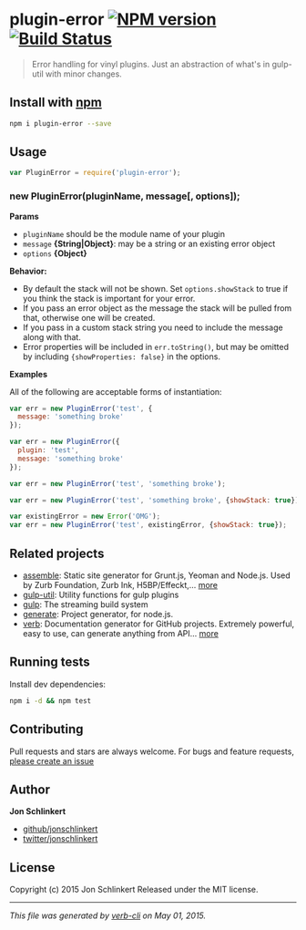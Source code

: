 # plugin-error [![NPM version](https://badge.fury.io/js/plugin-error.svg)](http://badge.fury.io/js/plugin-error)  [![Build Status](https://travis-ci.org/jonschlinkert/plugin-error.svg)](https://travis-ci.org/jonschlinkert/plugin-error)

> Error handling for vinyl plugins. Just an abstraction of what's in gulp-util with minor changes.

## Install with [npm](npmjs.org)

```bash
npm i plugin-error --save
```

## Usage

```js
var PluginError = require('plugin-error');
```

### new PluginError(pluginName, message[, options]);

**Params**

* `pluginName` should be the module name of your plugin
* `message` **{String|Object}**: may be a string or an existing error object
* `options` **{Object}**

**Behavior:**

* By default the stack will not be shown. Set `options.showStack` to true if you think the stack is important for your error.
* If you pass an error object as the message the stack will be pulled from that, otherwise one will be created.
* If you pass in a custom stack string you need to include the message along with that.
* Error properties will be included in `err.toString()`, but may be omitted by including `{showProperties: false}` in the options.

**Examples**

All of the following are acceptable forms of instantiation:

```javascript
var err = new PluginError('test', {
  message: 'something broke'
});

var err = new PluginError({
  plugin: 'test',
  message: 'something broke'
});

var err = new PluginError('test', 'something broke');

var err = new PluginError('test', 'something broke', {showStack: true});

var existingError = new Error('OMG');
var err = new PluginError('test', existingError, {showStack: true});
```

## Related projects

* [assemble](http://assemble.io): Static site generator for Grunt.js, Yeoman and Node.js. Used by Zurb Foundation, Zurb Ink, H5BP/Effeckt,… [more](http://assemble.io)
* [gulp-util](https://github.com/wearefractal/gulp-util): Utility functions for gulp plugins
* [gulp](http://gulpjs.com): The streaming build system
* [generate](https://github.com/generate/generate): Project generator, for node.js.
* [verb](https://github.com/assemble/verb): Documentation generator for GitHub projects. Extremely powerful, easy to use, can generate anything from API… [more](https://github.com/assemble/verb)

## Running tests

Install dev dependencies:

```bash
npm i -d && npm test
```

## Contributing

Pull requests and stars are always welcome. For bugs and feature requests, [please create an issue](https://github.com/jonschlinkert/plugin-error/issues)

## Author

**Jon Schlinkert**

+ [github/jonschlinkert](https://github.com/jonschlinkert)
+ [twitter/jonschlinkert](http://twitter.com/jonschlinkert)

## License

Copyright (c) 2015 Jon Schlinkert
Released under the MIT license.

***

_This file was generated by [verb-cli](https://github.com/assemble/verb-cli) on May 01, 2015._

<!-- reflinks generated by verb-reflinks plugin -->
